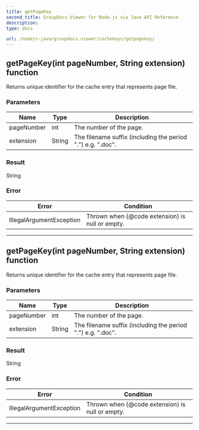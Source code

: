 ```yaml
---
title: getPageKey
second_title: GroupDocs.Viewer for Node.js via Java API Reference
description: 
type: docs

url: /nodejs-java/groupdocs.viewer/cachekeys/getpagekey/
---
```


## getPageKey(int pageNumber, String extension)  function

 Returns unique identifier for the cache entry that represents page file.
 

### Parameters

| Name | Type | Description |
| --- | --- | --- |
| pageNumber | int | The number of the page. |
| extension | String | The filename suffix (including the period ".") e&#46;g&#46; ".doc". |

### Result
String

### Error

| Error | Condition |
| --- | --- |
 | IllegalArgumentException | Thrown when {@code extension} is null or empty. |


---


## getPageKey(int pageNumber, String extension)  function

 Returns unique identifier for the cache entry that represents page file.
 

### Parameters

| Name | Type | Description |
| --- | --- | --- |
| pageNumber | int | The number of the page. |
| extension | String | The filename suffix (including the period ".") e&#46;g&#46; ".doc". |

### Result
String

### Error

| Error | Condition |
| --- | --- |
 | IllegalArgumentException | Thrown when {@code extension} is null or empty. |


---



